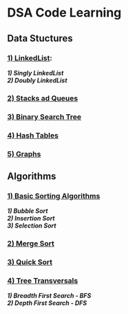 # DSA Code Learning

## Data Stuctures

### [1) LinkedList](./Data%20Stuctures/1.%20LinkedList):

**_1) Singly LinkedList_**
<br />
**_2) Doubly LinkedList_**

### [2) Stacks ad Queues](./Data%20Stuctures/2.%20Stacks%20%26%20Queues)

### [3) Binary Search Tree](./Data%20Stuctures/3.%20BST)

### [4) Hash Tables](./Data%20Stuctures/4.%20Hash%20Tables)

### [5) Graphs](./Data%20Stuctures/5.%20Graphs)

## Algorithms

### [1) Basic Sorting Algorithms](./Algorithms/1.%20Basic%20Sorts)

**_1) Bubble Sort_**
<br />
**_2) Insertion Sort_**
<br />
**_3) Selection Sort_**

### [2) Merge Sort](./Algorithms/2.%20Merge%20Sort)

### [3) Quick Sort](./Algorithms/3.%20Quick%20Sort)

### [4) Tree Transversals](./Algorithms/4.%20Tree%20Transversals)

**_1) Breadth First Search - BFS_**
<br />
**_2) Depth First Search - DFS_**
<br />
